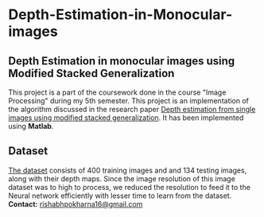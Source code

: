 # Depth-Estimation-in-Monocular-images
## Depth Estimation in monocular images using Modified Stacked Generalization
This project is a part of the coursework done in the course "Image Processing" during my 5th semester. This project is an implementation of the algorithm discussed in the research paper [Depth estimation from single images using modified stacked generalization](https://www.researchgate.net/publication/299485061_Poster-Depth_estimation_from_single_images_using_modified_stacked_generalization). 
It has been implemented using **Matlab**.
## Dataset
[The dataset](http://make3d.cs.cornell.edu/data.html) consists of 400 training images and and 134 testing images, along with their depth maps. Since the image resolution of this image dataset was to high to process, we reduced the resolution to feed it to the Neural network efficiently with lesser time to learn from the dataset.
<br>
**Contact:**  rishabhpokharna16@gmail.com
